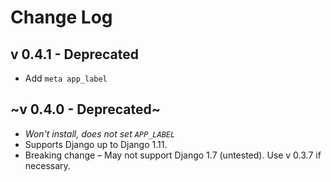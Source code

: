# Change Log

## v 0.4.1 - Deprecated

* Add `meta app_label`

## ~v 0.4.0 - Deprecated~

* *Won't install, does not set `APP_LABEL`*
* Supports Django up to Django 1.11.
* Breaking change – May not support Django 1.7 (untested). Use v 0.3.7 if necessary.
